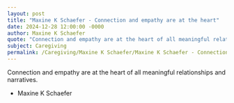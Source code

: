 ```yaml
---
layout: post
title: "Maxine K Schaefer - Connection and empathy are at the heart"
date: 2024-12-28 12:00:00 -0000
author: Maxine K Schaefer
quote: "Connection and empathy are at the heart of all meaningful relationships and narratives."
subject: Caregiving
permalink: /Caregiving/Maxine K Schaefer/Maxine K Schaefer - Connection and empathy are at the heart
---
```


Connection and empathy are at the heart of all meaningful relationships and narratives.

- Maxine K Schaefer
